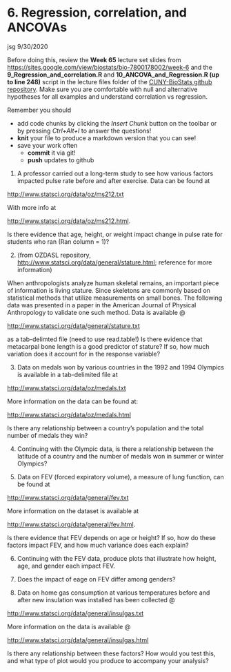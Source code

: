 6\. Regression, correlation, and ANCOVAs
================
jsg
9/30/2020

Before doing this, review the **Week 65** lecture set slides from
<https://sites.google.com/view/biostats/bio-7800178002/week-6> and the
**9\_Regression\_and\_correlation.R** and
**10\_ANCOVA\_and\_Regression.R (up to line 248)** script in the lecture
files folder of the [CUNY-BioStats github
repository](https://github.com/jsgosnell/CUNY-BioStats). Make sure you
are comfortable with null and alternative hypotheses for all examples
and understand correlation vs regression.

Remember you should

  - add code chunks by clicking the *Insert Chunk* button on the toolbar
    or by pressing *Ctrl+Alt+I* to answer the questions\!
  - **knit** your file to produce a markdown version that you can see\!
  - save your work often
      - **commit** it via git\!
      - **push** updates to github

<!-- end list -->

1.  A professor carried out a long-term study to see how various factors
    impacted pulse rate before and after exercise. Data can be found at

<http://www.statsci.org/data/oz/ms212.txt>

With more info at

<http://www.statsci.org/data/oz/ms212.html>.

Is there evidence that age, height, or weight impact change in pulse
rate for students who ran (Ran column = 1)?

2.  (from OZDASL repository,
    <http://www.statsci.org/data/general/stature.html>; reference for
    more information)

When anthropologists analyze human skeletal remains, an important piece
of information is living stature. Since skeletons are commonly based on
statistical methods that utilize measurements on small bones. The
following data was presented in a paper in the American Journal of
Physical Anthropology to validate one such method. Data is available @

<http://www.statsci.org/data/general/stature.txt>

as a tab-delimted file (need to use read.table\!) Is there evidence that
metacarpal bone length is a good predictor of stature? If so, how much
variation does it account for in the response variable?

3.  Data on medals won by various countries in the 1992 and 1994
    Olympics is available in a tab-delimited file at

<http://www.statsci.org/data/oz/medals.txt>

More information on the data can be found at:

<http://www.statsci.org/data/oz/medals.html>

Is there any relationship between a country’s population and the total
number of medals they win?

4.  Continuing with the Olympic data, is there a relationship between
    the latitude of a country and the number of medals won in summer or
    winter Olympics?

5.  Data on FEV (forced expiratory volume), a measure of lung function,
    can be found at

<http://www.statsci.org/data/general/fev.txt>

More information on the dataset is available at

<http://www.statsci.org/data/general/fev.html>.

Is there evidence that FEV depends on age or height? If so, how do these
factors impact FEV, and how much variance does each explain?

6.  Continuing with the FEV data, produce plots that illustrate how
    height, age, and gender each impact FEV.

7.  Does the impact of eage on FEV differ among genders?

8.  Data on home gas consumption at various temperatures before and
    after new insulation was installed has been collected @

<http://www.statsci.org/data/general/insulgas.txt>

More information on the data is available @

<http://www.statsci.org/data/general/insulgas.html>

Is there any relationship between these factors? How would you test
this, and what type of plot would you produce to accompany your
analysis?

